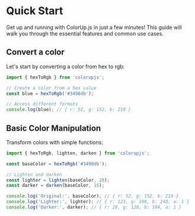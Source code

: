 # Quick Start

Get up and running with ColorUp.js in just a few minutes! This guide will walk you through the essential features and common use cases.

## Convert a color

Let's start by converting a color from hex to rgb:

```javascript
import { hexToRgb } from 'colorupjs';

// Create a color from a hex value
const blue = hexToRgb('#3498db');

// Access different formats
console.log(blue); // { r: 52, g: 152, b: 219 }
```

## Basic Color Manipulation

Transform colors with simple functions:

```javascript
import { hexToRgb, lighten, darken } from 'colorupjs';

const baseColor = hexToRgb('#3498db');

// Lighten and darken
const lighter = lighten(baseColor, 20);
const darker = darken(baseColor, 15);

console.log('Original:', baseColor); // { r: 52, g: 152, b: 219 }
console.log('Lighter:', lighter); // { r: 123, g: 198, b: 248, a: 1 }
console.log('Darker:', darker); // { r: 28, g: 128, b: 194, a: 1 }
```